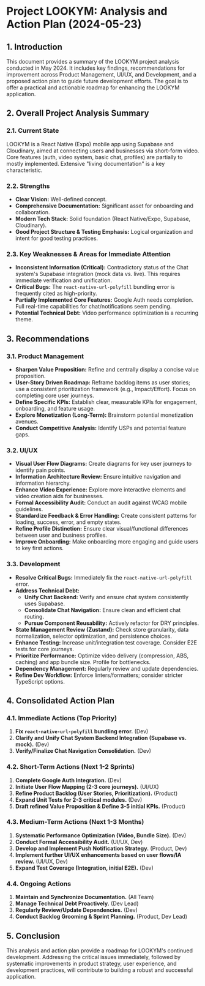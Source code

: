 # Project LOOKYM: Analysis and Action Plan (2024-05-23)

## 1. Introduction

This document provides a summary of the LOOKYM project analysis conducted in May 2024. It includes key findings, recommendations for improvement across Product Management, UI/UX, and Development, and a proposed action plan to guide future development efforts. The goal is to offer a practical and actionable roadmap for enhancing the LOOKYM application.

## 2. Overall Project Analysis Summary

### 2.1. Current State

LOOKYM is a React Native (Expo) mobile app using Supabase and Cloudinary, aimed at connecting users and businesses via short-form video. Core features (auth, video system, basic chat, profiles) are partially to mostly implemented. Extensive "living documentation" is a key characteristic.

### 2.2. Strengths

* **Clear Vision:** Well-defined concept.
* **Comprehensive Documentation:** Significant asset for onboarding and collaboration.
* **Modern Tech Stack:** Solid foundation (React Native/Expo, Supabase, Cloudinary).
* **Good Project Structure & Testing Emphasis:** Logical organization and intent for good testing practices.

### 2.3. Key Weaknesses & Areas for Immediate Attention

* **Inconsistent Information (Critical):** Contradictory status of the Chat system's Supabase integration (mock data vs. live). This requires immediate verification and unification.
* **Critical Bugs:** The `react-native-url-polyfill` bundling error is frequently cited as high-priority.
* **Partially Implemented Core Features:** Google Auth needs completion. Full real-time capabilities for chat/notifications seem pending.
* **Potential Technical Debt:** Video performance optimization is a recurring theme.

## 3. Recommendations

### 3.1. Product Management

* **Sharpen Value Proposition:** Refine and centrally display a concise value proposition.
* **User-Story Driven Roadmap:** Reframe backlog items as user stories; use a consistent prioritization framework (e.g., Impact/Effort). Focus on completing core user journeys.
* **Define Specific KPIs:** Establish clear, measurable KPIs for engagement, onboarding, and feature usage.
* **Explore Monetization (Long-Term):** Brainstorm potential monetization avenues.
* **Conduct Competitive Analysis:** Identify USPs and potential feature gaps.

### 3.2. UI/UX

* **Visual User Flow Diagrams:** Create diagrams for key user journeys to identify pain points.
* **Information Architecture Review:** Ensure intuitive navigation and information hierarchy.
* **Enhance Video Experience:** Explore more interactive elements and video creation aids for businesses.
* **Formal Accessibility Audit:** Conduct an audit against WCAG mobile guidelines.
* **Standardize Feedback & Error Handling:** Create consistent patterns for loading, success, error, and empty states.
* **Refine Profile Distinction:** Ensure clear visual/functional differences between user and business profiles.
* **Improve Onboarding:** Make onboarding more engaging and guide users to key first actions.

### 3.3. Development

* **Resolve Critical Bugs:** Immediately fix the `react-native-url-polyfill` error.
* **Address Technical Debt:**
  * **Unify Chat Backend:** Verify and ensure chat system consistently uses Supabase.
  * **Consolidate Chat Navigation:** Ensure clean and efficient chat routing.
  * **Pursue Component Reusability:** Actively refactor for DRY principles.
* **State Management Review (Zustand):** Check store granularity, data normalization, selector optimization, and persistence choices.
* **Enhance Testing:** Increase unit/integration test coverage. Consider E2E tests for core journeys.
* **Prioritize Performance:** Optimize video delivery (compression, ABS, caching) and app bundle size. Profile for bottlenecks.
* **Dependency Management:** Regularly review and update dependencies.
* **Refine Dev Workflow:** Enforce linters/formatters; consider stricter TypeScript options.

## 4. Consolidated Action Plan

### 4.1. Immediate Actions (Top Priority)

1. **Fix `react-native-url-polyfill` bundling error.** (Dev)
2. **Clarify and Unify Chat System Backend Integration (Supabase vs. mock).** (Dev)
3. **Verify/Finalize Chat Navigation Consolidation.** (Dev)

### 4.2. Short-Term Actions (Next 1-2 Sprints)

1. **Complete Google Auth Integration.** (Dev)
2. **Initiate User Flow Mapping (2-3 core journeys).** (UI/UX)
3. **Refine Product Backlog (User Stories, Prioritization).** (Product)
4. **Expand Unit Tests for 2-3 critical modules.** (Dev)
5. **Draft refined Value Proposition & Define 3-5 initial KPIs.** (Product)

### 4.3. Medium-Term Actions (Next 1-3 Months)

1. **Systematic Performance Optimization (Video, Bundle Size).** (Dev)
2. **Conduct Formal Accessibility Audit.** (UI/UX, Dev)
3. **Develop and Implement Push Notification Strategy.** (Product, Dev)
4. **Implement further UI/UX enhancements based on user flows/IA review.** (UI/UX, Dev)
5. **Expand Test Coverage (Integration, initial E2E).** (Dev)

### 4.4. Ongoing Actions

1. **Maintain and Synchronize Documentation.** (All Team)
2. **Manage Technical Debt Proactively.** (Dev Lead)
3. **Regularly Review/Update Dependencies.** (Dev)
4. **Conduct Backlog Grooming & Sprint Planning.** (Product, Dev Lead)

## 5. Conclusion

This analysis and action plan provide a roadmap for LOOKYM's continued development. Addressing the critical issues immediately, followed by systematic improvements in product strategy, user experience, and development practices, will contribute to building a robust and successful application.
